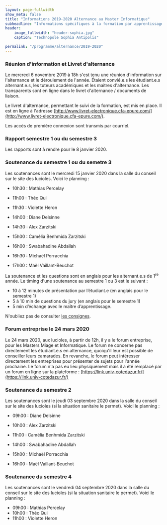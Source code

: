```yaml
---
layout: page-fullwidth
show_meta: false
title: "Informations 2019-2020 Alternance au Master Informatique"
subheadline: "Informations spécifiques à la formation par apprentissage et par contrat de professionnalisation pour l'année 2019-2020"
header:
    image_fullwidth: "header-sophia.jpg"
    caption: "Technopole Sophia Antipolis"

permalink: "/programme/alternance/2019-2020"
---
```


### Réunion d'information et Livret d'alternance ###

Le mercredi 6 novembre 2019 à 18h s'est tenu une réunion d'information sur l'alternance et le déroulement de l'année. Étaient convié.e.s les étudiant.e.s alternant.e.s, les tuteurs académiques et les maitres d'alternance. Les transparents sont en ligne dans le livret d'alternance / documents de liaison. 

Le livret d'alternance, permettant le suivi de la formation, est mis en place. Il est en ligne à l'adresse [http://www.livret-electronique.cfa-epure.com/](http://www.livret-electronique.cfa-epure.com/). 

Les accès de première connexion sont transmis par courriel.


### Rapport semestre 1 ou du semestre 3 ###

Les rapports sont à rendre pour le 8 janvier 2020.

### Soutenance du semestre 1 ou du semetre 3 ###

Les soutenances sont le mercredi 15 janvier 2020 dans la salle du conseil sur le site des lucioles. Voici le planning : 
  * 10h30 : Mathias Percelay
  * 11h00 : Théo Qui
  * 11h30 : Violette Heron
  
  * 14h00 : Diane Delsinne
  * 14h30 : Alex Zarzitski
  * 15h00 : Camélia Benhmida Zarzitski
  * 16h00 : Swabahadine Abdallah
  * 16h30 : Michaël Porracchia
  * 17h00 : Maël Vaillant-Beuchot
  
La soutenance et les questions sont en anglais pour les alternant.e.s de 1<sup>re</sup> année.
Le timing d'une soutenance au semestre 1 ou 3 est le suivant : 
  * 10 à 12 minutes de présentation par l’étudiant.e (en anglais pour le semestre 1)
  * 5 à 10 min de questions du jury (en anglais pour le semestre 1)
  * 5 min d’échange avec le maître d’apprentissage.
  
N'oubliez pas de consulter [les consignes](https://unice-my.sharepoint.com/:w:/g/personal/philippe_renevier_unice_fr/Ec3dGZNgy9pMtje0263ZB3wBKbyTW0dmP0dK4xj7AKW1WQ?e=abWbfe).

### Forum entreprise le 24 mars 2020 ###

Le 24 mars 2020, aux lucioles, à partir de 12h, il y a le forum entreprise, pour les Masters Miage et Informatique. Le forum ne concerne pas directement les étudiant.e.s en alternance, quoiqu'il leur est possible de conseiller leurs camarades. En revanche, le forum peut intéresser directement les entreprises pour présenter de sujets pour l'année prochaine.
Le forum n'a pas eu lieu physiquement mais il a été remplacé par un forum en ligne sur la plateforme : [https://link.univ-cotedazur.fr/](https://link.univ-cotedazur.fr/)

### Soutenance du semestre 2 ###

Les soutenances sont le jeudi 03 septembre 2020 dans la salle du conseil sur le site des lucioles (si la situation sanitaire le permet). Voici le planning : 

  * 09h00 : Diane Delsinne
  * 10h00 : Alex Zarzitski
  * 11h00 : Camélia Benhmida Zarzitski
  
  * 14h00 : Swabahadine Abdallah
  * 15h00 : Michaël Porracchia
  * 16h00 : Maël Vaillant-Beuchot

### Soutenance du semestre 4 ###

Les soutenances sont le vendredi 04 septembre 2020 dans la salle du conseil sur le site des lucioles (si la situation sanitaire le permet). Voici le planning : 

  * 09h00 : Mathias Percelay
  * 10h00 : Théo Qui
  * 11h00 : Violette Heron
  
